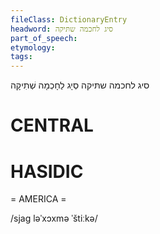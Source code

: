 ```yaml
---
fileClass: DictionaryEntry
headword: סיג לחכמה שתּיקה
part_of_speech: 
etymology: 
tags: 
---
```

סיג לחכמה שתּיקה
סְיָג לַחָכְמָה שְׁתִיקָה

CENTRAL
========

HASIDIC
=======
= AMERICA = 

/sjag ləˈxɔxmə ˈštiːkə/